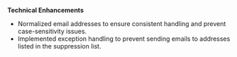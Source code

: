 **Technical Enhancements**

* Normalized email addresses to ensure consistent handling and prevent case-sensitivity issues.
* Implemented exception handling to prevent sending emails to addresses listed in the suppression list.